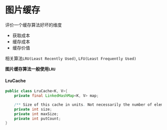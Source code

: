 # 图片缓存

评价一个缓存算法好坏的维度

* 获取成本
* 缓存成本
* 缓存价值

相关算法`LRU(Least Recently Used)`, `LFU(Least Frequently Used)`

**图片缓存算法一般使用`LRU`**

#### LruCache

```java
public class LruCache<K, V>{
    private final LinkedHashMap<K, V> map;

    /** Size of this cache in units. Not necessarily the number of elements. */
    private int size;
    private int maxSize;
    private int putCount;
}
```

